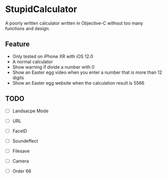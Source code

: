 # StupidCalculator

A poorly written calculator written in Objective-C without too many functions and design.

## Feature
- Only tested on iPhone XR with iOS 12.0
- A normal calculator
- Show warning if divide a number with 0
- Show an Easter egg video when you enter a number that is more than 12 digits
- Show an Easter egg website when the calculation result is 5566

## TODO
- [ ] Landsacpe Mode
- [ ] URL
- [ ] FaceID
- [ ] Soundeffect
- [ ] Filesave
- [ ] Camera
- [ ] Order 66

